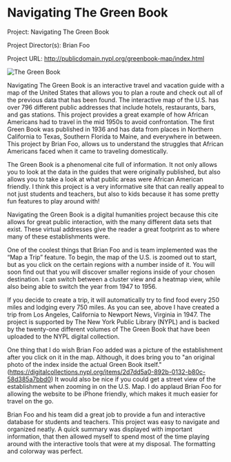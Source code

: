 # Navigating The Green Book

Project: 
Navigating The Green Book

Project Director(s): 
Brian Foo

Project URL: 
http://publicdomain.nypl.org/greenbook-map/index.html

![The Green Book](https://tbrackett2.github.io/Thomas-B/images/greenbook.jpg)

Navigating The Green Book is an interactive travel and vacation guide with a map of the United States that allows you to plan a route and check out all of the previous data that has been found. The interactive map of the U.S. has over 796 different public addresses that include hotels, restaurants, bars, and gas stations. This project provides a great example of how African Americans had to travel in the mid 1950s to avoid confrontation. The first Green Book was published in 1936 and has data from places in Northern California to Texas, Southern Florida to Maine, and everywhere in between. This project by Brian Foo, allows us to understand the struggles that African Americans faced when it came to traveling domestically.

The Green Book is a phenomenal cite full of information. It not only allows you to look at the data in the guides that were originally published, but also allows you to take a look at what public areas were African American friendly. I think this project is a very informative site that can really appeal to not just students and teachers, but also to kids because it has some pretty fun features to play around with! 

Navigating the Green Book is a digital humanities project because this cite allows for great public interaction, with the many different data sets that exist. These virtual addresses give the reader a great footprint as to where many of these establishments were.

One of the coolest things that Brian Foo and is team implemented was the “Map a Trip” feature. To begin, the map of the U.S. is zoomed out to start, but as you click on the certain regions with a number inside of it. You will soon find out that you will discover smaller regions inside of your chosen destination. I can switch between a cluster view and a heatmap view, while also being able to switch the year from 1947 to 1956.
 

If you decide to create a trip, it will automatically try to find food every 250 miles and lodging every 750 miles. As you can see, above I have created a trip from Los Angeles, California to Newport News, Virginia in 1947.
The project is supported by The New York Public Library (NYPL) and is backed by the twenty-one different volumes of The Green Book that have been uploaded to the NYPL digital collection.

One thing that I do wish Brian Foo added was a picture of the establishment after you click on it in the map. Although, it does bring you to "an original photo of the index inside the actual Green Book itself."(https://digitalcollections.nypl.org/items/2d7dd5a0-892b-0132-b80c-58d385a7bbd0) It would also be nice if you could get a street view of the establishment when zooming in on the U.S. Map. I do applaud Brian Foo for allowing the website to be iPhone friendly, which makes it much easier for travel on the go.

Brian Foo and his team did a great job to provide a fun and interactive database for students and teachers. This project was easy to navigate and organized neatly. A quick summary was displayed with important information, that then allowed myself to spend most of the time playing around with the interactive tools that were at my disposal. The formatting and colorway was perfect.
 




